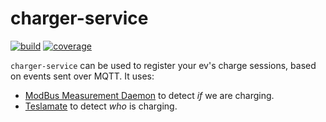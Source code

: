 # charger-service
[![build](https://github.com/sanderdona/charger-service/actions/workflows/master.yml/badge.svg)](https://github.com/sanderdona/charger-service/actions/workflows/master.yml)
[![coverage](https://codecov.io/gh/sanderdona/charger-service/branch/main/graph/badge.svg?token=FQ9YFVGCFE)](https://codecov.io/gh/sanderdona/charger-service)

`charger-service` can be used to register your ev's charge sessions, based on events sent over MQTT. It uses:

- [ModBus Measurement Daemon](https://github.com/volkszaehler/mbmd) to detect *if* we are charging.
- [Teslamate](https://github.com/adriankumpf/teslamate) to detect *who* is charging.
